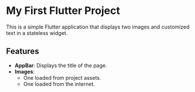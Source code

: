 # My First Flutter Project

This is a simple Flutter application that displays two images and customized text in a stateless widget.

## Features
- **AppBar**: Displays the title of the page.
- **Images**: 
  - One loaded from project assets.
  - One loaded from the internet.


